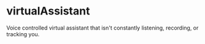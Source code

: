 # virtualAssistant
Voice controlled virtual assistant that isn't constantly listening, recording, or tracking you.
